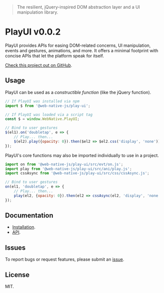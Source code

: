 > The resilient, jQuery-inspired DOM abstraction layer and a UI manipulation library.

# PlayUI v0.0.2

PlayUI provides APIs for easing DOM-related concerns, UI manipulation, events and gestures, animations, and more. It offers a minimal footprint with concise APIs that let the platform speak for itself.

[Check this project out on GitHub](https://github.com/web-native/play-ui).

## Usage

PlayUI can be used as a *constructible function* (like the jQuery function).

```js
// If PlayUI was installed via npm
import $ from '@web-native-js/play-ui';

// If PlayUI was loaded via a script tag
const $ = window.WebNative.PlayUI;

// Bind to user gestures
$(el1).on('doubletap', e => {
    // Play... then...
    $(el2).play({opacity: 0}).then($el2 => $el2.css('display', 'none'));
});
```

PlayUI's core functions may also be imported individually to use in a project.

```javascript
import on from '@web-native-js/play-ui/src/evt/on.js';
import play from '@web-native-js/play-ui/src/ani/play.js';
import cssAsync from '@web-native-js/play-ui/src/css/cssAsync.js';

// Bind to user gestures
on(el1, 'doubletap', e => {
    // Play... then...
    play(el2, {opacity: 0}).then(el2 => cssAsync(el2, 'display', 'none'));
});
```

## Documentation

+ [Installation](/play-ui/v002/installation.md).
+ [API](/play-ui/v002/api).

## Issues

To report bugs or request features, please submit an [issue](https://github.com/web-native/play-ui/issues).

## License

MIT.
